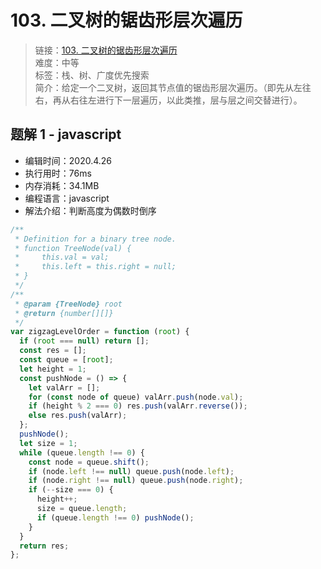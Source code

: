 # 103. 二叉树的锯齿形层次遍历

> 链接：[103. 二叉树的锯齿形层次遍历](https://leetcode-cn.com/problems/binary-tree-zigzag-level-order-traversal/)  
> 难度：中等  
> 标签：栈、树、广度优先搜索  
> 简介：给定一个二叉树，返回其节点值的锯齿形层次遍历。（即先从左往右，再从右往左进行下一层遍历，以此类推，层与层之间交替进行）。

## 题解 1 - javascript

- 编辑时间：2020.4.26
- 执行用时：76ms
- 内存消耗：34.1MB
- 编程语言：javascript
- 解法介绍：判断高度为偶数时倒序

```javascript
/**
 * Definition for a binary tree node.
 * function TreeNode(val) {
 *     this.val = val;
 *     this.left = this.right = null;
 * }
 */
/**
 * @param {TreeNode} root
 * @return {number[][]}
 */
var zigzagLevelOrder = function (root) {
  if (root === null) return [];
  const res = [];
  const queue = [root];
  let height = 1;
  const pushNode = () => {
    let valArr = [];
    for (const node of queue) valArr.push(node.val);
    if (height % 2 === 0) res.push(valArr.reverse());
    else res.push(valArr);
  };
  pushNode();
  let size = 1;
  while (queue.length !== 0) {
    const node = queue.shift();
    if (node.left !== null) queue.push(node.left);
    if (node.right !== null) queue.push(node.right);
    if (--size === 0) {
      height++;
      size = queue.length;
      if (queue.length !== 0) pushNode();
    }
  }
  return res;
};
```
